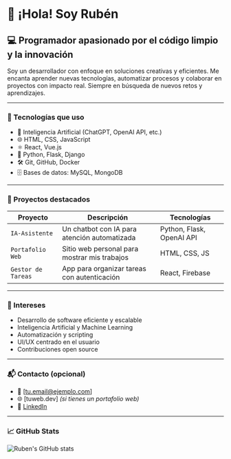 # 👋 ¡Hola! Soy Rubén

## 💻 Programador apasionado por el código limpio y la innovación

Soy un desarrollador con enfoque en soluciones creativas y eficientes. Me encanta aprender nuevas tecnologías, automatizar procesos y colaborar en proyectos con impacto real. Siempre en búsqueda de nuevos retos y aprendizajes.

---

### 🚀 Tecnologías que uso

- 🧠 Inteligencia Artificial (ChatGPT, OpenAI API, etc.)
- 🌐 HTML, CSS, JavaScript
- ⚛️ React, Vue.js
- 🐍 Python, Flask, Django
- 🛠️ Git, GitHub, Docker
- 🗄️ Bases de datos: MySQL, MongoDB

---

### 🌟 Proyectos destacados

| Proyecto | Descripción | Tecnologías |
|---------|-------------|-------------|
| `IA-Asistente` | Un chatbot con IA para atención automatizada | Python, Flask, OpenAI API |
| `Portafolio Web` | Sitio web personal para mostrar mis trabajos | HTML, CSS, JS |
| `Gestor de Tareas` | App para organizar tareas con autenticación | React, Firebase |

---

### 🎯 Intereses

- Desarrollo de software eficiente y escalable
- Inteligencia Artificial y Machine Learning
- Automatización y scripting
- UI/UX centrado en el usuario
- Contribuciones open source

---

### 📬 Contacto (opcional)

- 📧 [tu.email@ejemplo.com]
- 🌐 [tuweb.dev] *(si tienes un portafolio web)*
- 💼 [LinkedIn](https://linkedin.com/in/tuusuario)

---

### 📈 GitHub Stats

![Ruben's GitHub stats](https://github-readme-stats.vercel.app/api?username=TU_USUARIO_GITHUB&show_icons=true&theme=dracula)


